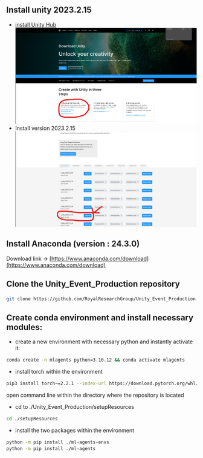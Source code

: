 ## Install unity 2023.2.15
- [install Unity Hub](https://unity.com/download)
![img_1.png](img_1.png)
- Install version 2023.2.15![img_4.png](img_4.png)

##  Install Anaconda (version : 24.3.0)
Download link -> [https://www.anaconda.com/download](https://www.anaconda.com/download)
## Clone the Unity_Event_Production repository
```sh
git clone https://github.com/RoyalResearchGroup/Unity_Event_Production.git
```
## Create conda environment and install necessary modules:
- create a new environment with necessary python and instantly activate it: 
```sh
conda create -n mlagents python=3.10.12 && conda activate mlagents
```

- install torch within the environment
```sh
pip3 install torch~=2.2.1 --index-url https://download.pytorch.org/whl/cu121
```
open command line within the directory where the repository is located
- cd to ./Unity_Event_Production/setupResources
```sh
cd ./setupResources
```
- install the two packages within the environment
 ```sh
python -m pip install ./ml-agents-envs
python -m pip install ./ml-agents
```